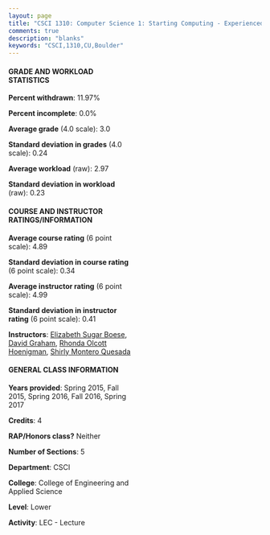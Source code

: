 ```yaml
---
layout: page
title: "CSCI 1310: Computer Science 1: Starting Computing - Experienced Statistics"
comments: true
description: "blanks"
keywords: "CSCI,1310,CU,Boulder"
---
```

<head>
<script src="https://ajax.googleapis.com/ajax/libs/jquery/2.1.3/jquery.min.js"></script>
<script src="https://dl.dropboxusercontent.com/s/pc42nxpaw1ea4o9/highcharts.js?dl=0"></script>
<!-- <script src="../assets/js/highcharts.js"></script> -->
<style type="text/css">@font-face {
	font-family: "Bebas Neue";
	src: url(https://www.filehosting.org/file/details/544349/BebasNeue Regular.otf) format("opentype");
	}
	h1.Bebas { 
		font-family: "Bebas Neue", Verdana, Tahoma;
	}
</style>
</head>
<body>
	<div id="container" style="float: right; width: 45%; height: 88%; margin-left: 2.5%; margin-right: 2.5%;"></div>
	<script language="JavaScript">
		$(document).ready(function() {
		var chart = {type: 'column'};
		var title = {text: 'Grade Distribution'};
		var xAxis = {categories: ['A','B','C','D','F'],crosshair: true};
		var yAxis = {min: 0,title: {text: 'Percentage'}};
		var tooltip = {headerFormat: '<center><b><span style="font-size:20px">{point.key}</span></b></center>',
		               pointFormat: '<td style="padding:0"><b>{point.y:.1f}%</b></td>',
		               footerFormat: '</table>',shared: true,useHTML: true};
		var plotOptions = {column: {pointPadding: 0.0,borderWidth: 0}};  
		var credits = {enabled: false};var series= [{name: 'Percent',data: [50.12,25.24,10.6,5.1,8.93,]}];
		var json = {};
		json.chart = chart;
		json.title = title;
		json.tooltip = tooltip;
		json.xAxis = xAxis;
		json.yAxis = yAxis;  
		json.series = series;
		json.plotOptions = plotOptions;  
		json.credits = credits;
		$('#container').highcharts(json);
	});
	</script>
</body>
			   
#### GRADE AND WORKLOAD STATISTICS

**Percent withdrawn**: 11.97%

**Percent incomplete**: 0.0%

**Average grade** (4.0 scale): 3.0

**Standard deviation in grades** (4.0 scale): 0.24

**Average workload** (raw): 2.97

**Standard deviation in workload** (raw): 0.23

#### COURSE AND INSTRUCTOR RATINGS/INFORMATION

**Average course rating** (6 point scale): 4.89

**Standard deviation in course rating** (6 point scale): 0.34

**Average instructor rating** (6 point scale): 4.99

**Standard deviation in instructor rating** (6 point scale): 0.41

**Instructors**: <a href='../../instructors/Elizabeth_Sugar_Boese'>Elizabeth Sugar Boese</a>, <a href='../../instructors/David_Graham'>David Graham</a>, <a href='../../instructors/Rhonda_Olcott_Hoenigman'>Rhonda Olcott Hoenigman</a>, <a href='../../instructors/Shirly_Montero_Quesada'>Shirly Montero Quesada</a>

#### GENERAL CLASS INFORMATION

**Years provided**: Spring 2015, Fall 2015, Spring 2016, Fall 2016, Spring 2017

**Credits**: 4

**RAP/Honors class?** Neither

**Number of Sections**: 5

**Department**: CSCI

**College**: College of Engineering and Applied Science

**Level**: Lower

**Activity**: LEC - Lecture

